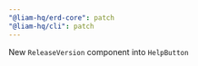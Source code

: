```yaml
---
"@liam-hq/erd-core": patch
"@liam-hq/cli": patch
---
```


New `ReleaseVersion` component into `HelpButton`
